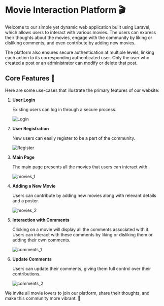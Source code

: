 # Movie Interaction Platform 🎬

Welcome to our simple yet dynamic web application built using Laravel, which allows users to interact with various movies. The users can express their thoughts about the movies, engage with the community by liking or disliking comments, and even contribute by adding new movies.

The platform also ensures secure authentication at multiple levels, linking each action to its corresponding authenticated user. Only the user who created a post or an administrator can modify or delete that post.

## Core Features 🌟

Here are some use-cases that illustrate the primary features of our website:

1. **User Login**

    Existing users can log in through a secure process.

    ![Login](https://github.com/HAMMAD88/web-app/assets/58599091/70dc06e1-db7f-442b-abbe-94d2f0aab6a4)

2. **User Registration**

    New users can easily register to be a part of the community.

    ![Register](https://github.com/HAMMAD88/web-app/assets/58599091/4bb52c2a-5238-43bb-9ff4-fa4b1fc60d85)

3. **Main Page**

    The main page presents all the movies that users can interact with.

    ![movies_1](https://github.com/HAMMAD88/web-app/assets/58599091/3384b3da-afcc-4d72-a340-28d231bf091e)

4. **Adding a New Movie**

    Users can contribute by adding new movies along with relevant details and a poster.

    ![movies_2](https://github.com/HAMMAD88/web-app/assets/58599091/f8dff6eb-7b61-4441-a68f-583486580aa1)

5. **Interaction with Comments**

    Clicking on a movie will display all the comments associated with it. Users can interact with these comments by liking or disliking them or adding their own comments.

    ![comments_1](https://github.com/HAMMAD88/web-app/assets/58599091/59c66e5e-a71f-484c-9ea7-6f1b53400710)

6. **Update Comments**

    Users can update their comments, giving them full control over their contributions.

    ![comments_2](https://github.com/HAMMAD88/web-app/assets/58599091/7b3ed005-7f3c-4a65-b79f-9e5ad1cd1aff)

We invite all movie lovers to join our platform, share their thoughts, and make this community more vibrant. 🎉
